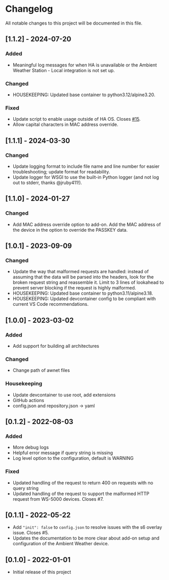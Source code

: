 # Changelog

All notable changes to this project will be documented in this file.

## [1.1.2] - 2024-07-20

### Added

- Meaningful log messages for when HA is unavailable or the Ambient Weather Station - Local integration is not set up.

### Changed

- HOUSEKEEPING: Updated base container to python3.12/alpine3.20.

### Fixed

- Update script to enable usage outside of HA OS. Closes [#15](https://github.com/tlskinneriv/hassio-addons/issues/15).
- Allow capital characters in MAC address override.

## [1.1.1] - 2024-03-30

### Changed

- Update logging format to include file name and line number for easier troubleshooting; update format for readability.
- Update logger for WSGI to use the built-in Python logger (and not log out to stderr, thanks @jruby411!).

## [1.1.0] - 2024-01-27

### Changed

- Add MAC address override option to add-on. Add the MAC address of the device in the option to
  override the PASSKEY data.

## [1.0.1] - 2023-09-09

### Changed

- Update the way that malformed requests are handled: instead of assuming that the data will be
  parsed into the headers, look for the broken request string and reassemble it. Limit to 3 lines of
  lookahead to prevent server blocking if the request is highly malformed.
- HOUSEKEEPING: Updated base container to python3.11/alpine3.18.
- HOUSEKEEPING: Updated devcontainer config to be compliant with current VS Code recommendations.

## [1.0.0] - 2023-03-02

### Added

- Add support for building all architectures

### Changed

- Change path of awnet files

### Housekeeping

- Update devcontainer to use root, add extensions
- GitHub actions
- config.json and repository.json -> yaml

## [0.1.2] - 2022-08-03

### Added

- More debug logs
- Helpful error message if query string is missing
- Log level option to the configuration, default is WARNING

### Fixed

- Updated handling of the request to return 400 on requests with no query string
- Updated handling of the request to support the malformed HTTP request from WS-5000 devices. Closes #7.

## [0.1.1] - 2022-05-22

- Add `"init": false` to `config.json` to resolve issues with the s6 overlay issue. Closes #5.
- Updates the documentation to be more clear about add-on setup and configuration of the Ambient Weather device.

## [0.1.0] - 2022-01-01

- Initial release of this project
